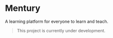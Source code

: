 # Mentury
A learning platform for everyone to learn and teach.

> This project is currently under development.